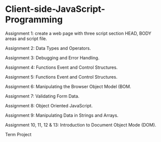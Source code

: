 # Client-side-JavaScript-Programming

Assignment 1: create a web page with three script section HEAD, BODY areas and script file.

Assignment 2: Data Types and Operators.

Assignment 3: Debugging and Error Handling.

Assignment 4: Functions Event and Control Structures.

Assignment 5: Functions Event and Control Structures.

Assignment 6: Manipulating the Browser Object Model (BOM.

Assignment 7: Validating Form Data.

Assignment 8: Object Oriented JavaScript.

Assignment 9: Manipulating Data in Strings and Arrays.

Assignment 10, 11, 12 & 13: Introduction to Document Object Mode (DOM).

Term Project 

